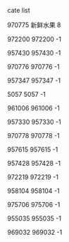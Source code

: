 cate list

970775 新鲜水果 8

972200 972200 -1

957430 957430 -1

970776 970776 -1

957347 957347 -1

5057 5057 -1

961006 961006 -1

957330 957330 -1

970778 970778 -1

957615 957615 -1

957428 957428 -1

972219 972219 -1

958104 958104 -1

975706 975706 -1

955035 955035 -1

969032 969032 -1

